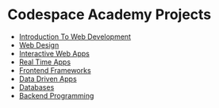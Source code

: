 # Codespace Academy Projects

* [Introduction To Web Development]()
* [Web Design]()
* [Interactive Web Apps]()
* [Real Time Apps]()
* [Frontend Frameworks]()
* [Data Driven Apps]()
* [Databases]()
* [Backend Programming]()
